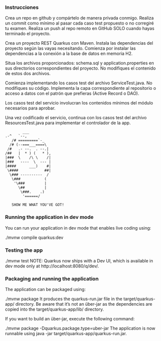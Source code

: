 ### Instrucciones
Crea un repo en github y compártelo de manera privada conmigo. Realiza un commit como mínimo al pasar cada caso test propuesto o no corregiré tu examen. Realiza un push al repo remoto en GitHub SOLO cuando hayas terminado el proyecto.

Crea un proyecto REST Quarkus con Maven. Instala las dependencias del proyecto según las vayas necesitando. Comienza por instalar las dependencias a la conexión a la base de datos en memoria H2.

Situa los archivos proporcionados: schema.sql y application.properties en sus directorios correspondientes del proyecto. No modifiques el contenido de estos dos archivos.

Comienza implementando los casos test del archivo ServiceTest.java. No modifiques su código. Implementa la capa correspondiente al repositorio o acceso a datos con el patrón que prefieras (Active Record o DAO).

Los casos test del servicio involucran los contenidos mínimos del módulo necesarios para aprobar.

Una vez codificado el servicio, continua con los casos test del archivo ResourcesTest.java para implementar el controlador de la app.

            ___
	.-^   `--,
       /# =========`-_
      /# (--===___====\
     /#   .- --.  . --.|
    /##   |  * ) (   * ),
    |###  \    /\ \    /|
    |###   ----  \  --- |
    |####      ___)    #|
     \####            ##|
      \### ----------  /
       \###           (
        '\###         |
          \##         |
           \###.    .)
            '======/
       
       SHOW ME WHAT YOU'VE GOT! 
### Running the application in dev mode
You can run your application in dev mode that enables live coding using:

./mvnw compile quarkus:dev
### Testing the app
./mvnw test
NOTE: Quarkus now ships with a Dev UI, which is available in dev mode only at http://localhost:8080/q/dev/.

### Packaging and running the application
The application can be packaged using:

./mvnw package
It produces the quarkus-run.jar file in the target/quarkus-app/ directory. Be aware that it’s not an über-jar as the dependencies are copied into the target/quarkus-app/lib/ directory.

If you want to build an über-jar, execute the following command:

./mvnw package -Dquarkus.package.type=uber-jar
The application is now runnable using java -jar target/quarkus-app/quarkus-run.jar.